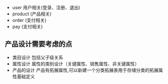 - user 用户相关(登录、注册、退出)
- product (产品相关)
- order (支付相关)
- pay (支付相关)

## 产品设计需要考虑的点
- 类目设计 包括父子级关系
- 属性设计 属性的类别设计（关键属性、销售属性、非关键属性）
- 产品的设计 产品有拓展属性,可以新建一个分类拓展表用于存储分类的拓展属性基础定义